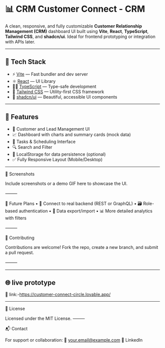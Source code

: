 # 📊 CRM Customer Connect - CRM 

A clean, responsive, and fully customizable **Customer Relationship Management (CRM)** dashboard UI built using **Vite**, **React**, **TypeScript**, **Tailwind CSS**, and **shadcn/ui**. Ideal for frontend prototyping or integration with APIs later.

---

## 🚀 Tech Stack

- ⚡️ [Vite](https://vitejs.dev/) — Fast bundler and dev server
- ⚛️ [React](https://reactjs.org/) — UI Library
- 🧑‍💻 [TypeScript](https://www.typescriptlang.org/) — Type-safe development
- 🎨 [Tailwind CSS](https://tailwindcss.com/) — Utility-first CSS framework
- 🧩 [shadcn/ui](https://ui.shadcn.dev/) — Beautiful, accessible UI components

---

## 📁 Features

- 👥 Customer and Lead Management UI
- 📈 Dashboard with charts and summary cards (mock data)
- 📅 Tasks & Scheduling Interface
- 🔍 Search and Filter
- 💾 LocalStorage for data persistence (optional)
- ✅ Fully Responsive Layout (Mobile/Desktop)

---

📸 Screenshots

Include screenshots or a demo GIF here to showcase the UI.

⸻

🧠 Future Plans
	•	🔗 Connect to real backend (REST or GraphQL)
	•	🗃️ Role-based authentication
	•	🧾 Data export/import
	•	📊 More detailed analytics with filters

⸻

🤝 Contributing

Contributions are welcome!
Fork the repo, create a new branch, and submit a pull request.

⸻


---
## 🌐 live prototype

🔗 link:-https://customer-connect-circle.lovable.app/

---

📜 License

Licensed under the MIT License.
⸻

📬 Contact

For support or collaboration:
📧 your.email@example.com
🔗 LinkedIn
